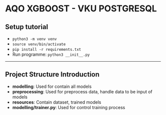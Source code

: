 # AQO XGBOOST - VKU POSTGRESQL

## Setup tutorial
- ```python3 -m venv venv```
- ```source venv/bin/activate```
- ```pip install -r requirements.txt```
- Run programme: ```python3 __init__.py```
***
## Project Structure Introduction
- **modelling**: Used for contain all models
- **preprocessing**: Used for preprocess data, handle data to be input of models
- **resources**: Contain dataset, trained models
- **modelling/trainer.py**: Used for control training process
